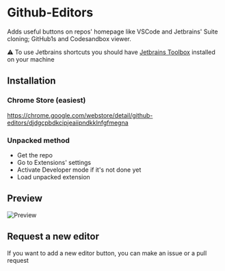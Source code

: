 # Github-Editors

Adds useful buttons on repos' homepage like VSCode and Jetbrains' Suite cloning; GitHub1s and Codesandbox viewer.

⚠️ To use Jetbrains shortcuts you should have [Jetbrains Toolbox](https://www.jetbrains.com/toolbox-app/) installed on your machine

## Installation

### Chrome Store (easiest)

https://chrome.google.com/webstore/detail/github-editors/djdgcpbdkcipjeaiipndkklnfgfmegna

### Unpacked method

- Get the repo
- Go to Extensions' settings
- Activate Developer mode if it's not done yet
- Load unpacked extension

## Preview

![Preview](https://s2.gifyu.com/images/preview-github.gif)

## Request a new editor
If you want to add a new editor button, you can make an issue or a pull request
